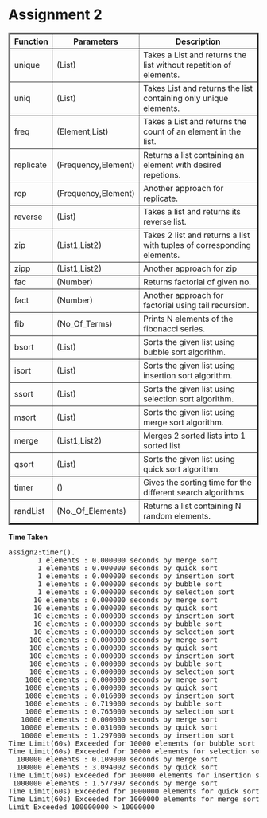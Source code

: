 # **Assignment 2**
<table border=3>
<tr>
<th>Function</th>
<th>Parameters</th>
<th>Description</th>
</tr>

<tr>
<td>unique</td>
<td>(List)</td>
<td>Takes a List and returns the list without repetition of elements.</td>
</tr>

<tr>
<td>uniq</td>
<td>(List)</td>
<td>Takes  List and returns the list containing only unique elements.</td>
</tr>

<tr>
<td>freq</td>
<td>(Element,List)</td>
<td>Takes a List and returns the count of an element in the list.</td>
</tr>

<tr>
<td>replicate</td>
<td>(Frequency,Element)</td>
<td>Returns a list containing an element with desired repetions.
</td>
</tr>

<tr>
<td>rep</td>
<td>(Frequency,Element)</td>
<td>Another approach for replicate.</td>
</tr>

<tr>
<td>reverse</td>
<td>(List)</td>
<td>Takes a list and returns its reverse list.</td>
</tr>

<tr>
<td>zip</td>
<td>(List1,List2)</td>
<td>Takes 2 list and returns a list with tuples of corresponding elements.</td>
</tr>

<tr>
<td>zipp</td>
<td>(List1,List2)</td>
<td>Another approach for zip</td>
</tr>

<tr>
<td>fac</td>
<td>(Number)</td>
<td>Returns factorial of given no.</td>
</tr>

<tr>
<td>fact</td>
<td>(Number)</td>
<td>Another approach for factorial using tail recursion.</td>
</tr>

<tr>
<td>fib</td>
<td>(No_Of_Terms)</td>
<td>Prints N elements of the fibonacci series.</td>
</tr>

<tr>
<td>bsort</td>
<td>(List)</td>
<td>Sorts the given list using bubble sort algorithm.</td>
</tr>

<tr>
<td>isort</td>
<td>(List)</td>
<td>Sorts the given list using insertion sort algorithm.</td>
</tr>

<tr>
<td>ssort</td>
<td>(List)</td>
<td>Sorts the given list using selection sort algorithm.</td>
</tr>

<tr>
<td>msort</td>
<td>(List)</td>
<td>Sorts the given list using merge sort algorithm.</td>
</tr>

<tr>
<td>merge</td>
<td>(List1,List2)</td>
<td>Merges 2 sorted lists into 1 sorted list</td>
</tr>

<tr>
<td>qsort</td>
<td>(List)</td>
<td>Sorts the given list using quick sort algorithm.</td>
</tr>

<tr>
<td>timer</td>
<td>()</td>
<td>Gives the sorting time for the different search algorithms</tr>

<tr>
<td>randList</td>
<td>(No._Of_Elements)</td>
<td>Returns a list containing N random elements.</tr>

</table>

**Time Taken**
<pre>
assign2:timer().
       1 elements : 0.000000 seconds by merge sort
       1 elements : 0.000000 seconds by quick sort
       1 elements : 0.000000 seconds by insertion sort
       1 elements : 0.000000 seconds by bubble sort
       1 elements : 0.000000 seconds by selection sort
      10 elements : 0.000000 seconds by merge sort
      10 elements : 0.000000 seconds by quick sort
      10 elements : 0.000000 seconds by insertion sort
      10 elements : 0.000000 seconds by bubble sort
      10 elements : 0.000000 seconds by selection sort
     100 elements : 0.000000 seconds by merge sort
     100 elements : 0.000000 seconds by quick sort
     100 elements : 0.000000 seconds by insertion sort
     100 elements : 0.000000 seconds by bubble sort
     100 elements : 0.000000 seconds by selection sort
    1000 elements : 0.000000 seconds by merge sort
    1000 elements : 0.000000 seconds by quick sort
    1000 elements : 0.016000 seconds by insertion sort
    1000 elements : 0.719000 seconds by bubble sort
    1000 elements : 0.765000 seconds by selection sort
   10000 elements : 0.000000 seconds by merge sort
   10000 elements : 0.031000 seconds by quick sort
   10000 elements : 1.297000 seconds by insertion sort
Time Limit(60s) Exceeded for 10000 elements for bubble sort
Time Limit(60s) Exceeded for 10000 elements for selection sort
  100000 elements : 0.109000 seconds by merge sort
  100000 elements : 3.094002 seconds by quick sort
Time Limit(60s) Exceeded for 100000 elements for insertion sort
 1000000 elements : 1.577997 seconds by merge sort
Time Limit(60s) Exceeded for 1000000 elements for quick sort
Time Limit(60s) Exceeded for 1000000 elements for merge sort
Limit Exceeded 100000000 > 10000000

</pre>
